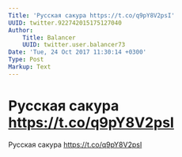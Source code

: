 ```yaml
---
Title: 'Русская сакура https://t.co/q9pY8V2psI'
UUID: twitter.922742015175127040
Author:
    Title: Balancer
    UUID: twitter.user.balancer73
Date: 'Tue, 24 Oct 2017 11:30:14 +0300'
Type: Post
Markup: Text
---
```


# Русская сакура https://t.co/q9pY8V2psI

Русская сакура https://t.co/q9pY8V2psI
